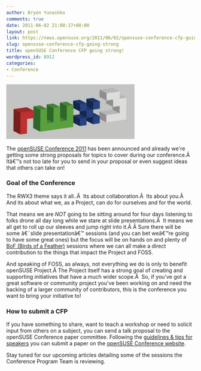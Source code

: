 ```yaml
---
author: Bryen Yunashko
comments: true
date: 2011-06-02 21:00:17+00:00
layout: post
link: https://news.opensuse.org/2011/06/02/opensuse-conference-cfp-going-strong/
slug: opensuse-conference-cfp-going-strong
title: openSUSE Conference CFP going strong!
wordpress_id: 8912
categories:
- Conference
---
```


[![rwx3 logo](/wp-content/uploads/2011/05/RWX3.png)](http://news.opensuse.org/2011/05/16/opensuse-conference-2011-to-be-creative-and-open/rwx3/)

The [openSUSE Conference 2011](http://en.opensuse.org/Portal:Conference) has been announced and already we're getting some strong proposals for topics to cover during our conference.Â  Itâ€™s not too late for you to send in your proposal or even suggest ideas that others can take on!<!-- more -->


### Goal of the Conference


The RWX3 theme says it all..Â  Its about collaboration.Â  Its about you.Â  And its about what we, as a Project, can do for ourselves and for the world.

That means we are *NOT* going to be sitting around for four days listening to folks drone all day long while we stare at slide presentations.Â  It means we all get to roll up our sleeves and jump right into it.Â Â Sure there will be some â€˜slide presentationâ€™ sessions (and you can bet weâ€™re going to have some great ones) but the focus will be on hands on and plenty of [BoF (Birds of a Feather)](http://en.wikipedia.org/wiki/Birds_of_a_Feather_(computing)) sessions where we can all make a direct contribution to the things that impact the Project and FOSS.

And speaking of FOSS, as always, not everything we do is only to benefit openSUSE Project.Â The Project itself has a strong goal of creating and supporting initiatives that have a much wider scope.Â  So, if you've got a great software or community project you've been working on and need the backing of a larger community of contributors, this is the conference you want to bring your initiative to!



### How to submit a CFP


If you have something to share, want to teach a workshop or need to solicit input from others on a subject, you can send a talk proposal to the openSUSE Conference paper committee. Following the [guidelines & tips for speakers](http://en.opensuse.org/openSUSE:Conference_Planning_2011_guidelines_for_speakers) you can submit a paper on the [openSUSE Conference website](http://conference.opensuse.org/indico/).

Stay tuned for our upcoming articles detailing some of the sessions the Conference Program Team is reviewing.
